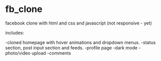 # fb_clone

facebook clone with html and css and javascript (not responsive - yet)

includes:

-cloned homepage with hover animations and dropdown menus.
-status section, post input section and feeds.
-profile page
-dark mode
-photo/video upload
-comments
